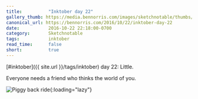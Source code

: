 ```yaml
---
title:          "Inktober day 22"
gallery_thumb: https://media.bennorris.com/images/sketchnotable/thumbs/inktober-day-22.jpg
canonical_url: https://bennorris.com/2016/10/22/inktober-day-22
date:           2016-10-22 22:18:00-0700
category:       Sketchnotable
tags:           inktober
read_time:      false
short:          true
---
```

[#inktober]({{ site.url }}/tags/inktober) day 22: Little.

Everyone needs a friend who thinks the world of you.

![Piggy back ride](https://media.bennorris.com/images/sketchnotable/inktober-2016/inktober-day-22.jpg){:loading="lazy"}
